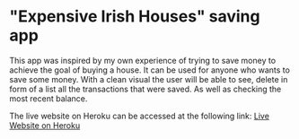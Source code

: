 # "Expensive Irish Houses" saving app
This app was inspired by my own experience of trying to save money to achieve the goal of buying a house. It can be used for anyone who wants to save some money.
With a clean visual the user will be able to see, delete in form of a list all the transactions that were saved. As well as checking the most recent balance.

The live website on Heroku can be accessed at the following link: [Live Website on Heroku](https://expensive-irish-houses.herokuapp.com/)


